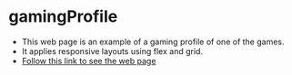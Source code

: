 # gamingProfile

- This web page is an example of a gaming profile of one of the games.
- It applies responsive layouts using flex and grid.
- [Follow this link to see the web page](https://amrfayezz1.github.io/gamingProfile/index.html)
